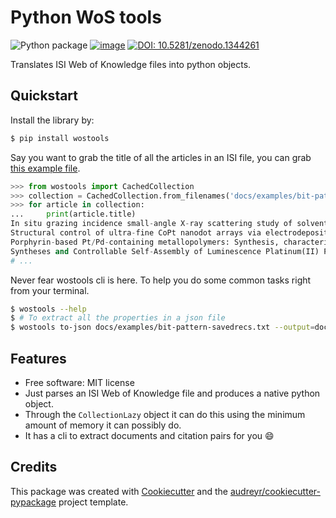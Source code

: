 # Python WoS tools

![Python package](https://github.com/coreofscience/python-wostools/workflows/Python%20package/badge.svg)
[![image](https://img.shields.io/pypi/v/wostools.svg)](https://pypi.python.org/pypi/wostools)
[![DOI: 10.5281/zenodo.1344261](https://zenodo.org/badge/94160457.svg)](https://zenodo.org/badge/latestdoi/94160457)

Translates ISI Web of Knowledge files into python objects.

## Quickstart

Install the library by:

```bash
$ pip install wostools
```

Say you want to grab the title of all the articles in an ISI file, you
can grab [this example file](docs/examples/bit-pattern-savedrecs.txt).

```python
>>> from wostools import CachedCollection
>>> collection = CachedCollection.from_filenames('docs/examples/bit-pattern-savedrecs.txt')
>>> for article in collection:
...     print(article.title)
In situ grazing incidence small-angle X-ray scattering study of solvent vapor annealing in lamellae-forming block copolymer thin films: Trade-off of defects in deswelling
Structural control of ultra-fine CoPt nanodot arrays via electrodeposition process
Porphyrin-based Pt/Pd-containing metallopolymers: Synthesis, characterization, optical property and potential application in bioimaging
Syntheses and Controllable Self-Assembly of Luminescence Platinum(II) Plane-Coil Diblock Copolymers
# ...
```

Never fear wostools cli is here. To help you do some common tasks right
from your terminal.

```bash
$ wostools --help
$ # To extract all the properties in a json file
$ wostools to-json docs/examples/bit-pattern-savedrecs.txt --output=document.json
```

## Features

-   Free software: MIT license
-   Just parses an ISI Web of Knowledge file and produces a native
    python object.
-   Through the `CollectionLazy` object it can do this using the minimum
    amount of memory it can possibly do.
-   It has a cli to extract documents and citation pairs for you :smile:

## Credits

This package was created with
[Cookiecutter](https://github.com/audreyr/cookiecutter) and the
[audreyr/cookiecutter-pypackage](https://github.com/audreyr/cookiecutter-pypackage)
project template.
